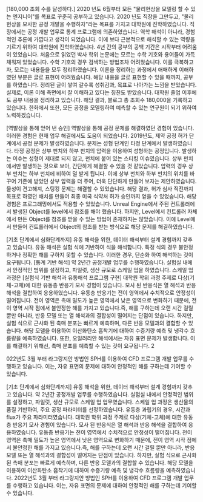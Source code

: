 [180,000 조회 수를 달성하다.]
 2020 년도 6월부터 모든 "물리현상을 모델링 할 수 있는 엔지니어"를 목표로 꾸준히 공부하고 있습니다.
 2020 년도 직장을 그만두고, "물리현상을 모사한 공정 개발을 수행하자"라는 목표를 가지고 대학원에 진학하였습니다. 직장에서는 공정 개발 업무로 통계 프로그램에 의존하였습니다. 역학 해석이 아니라, 경험적인 추론에 가깝다고 생각이 되었습니다. 이에 보다 근본적으로 해석할 수 있는 역량을 기르기 위하여 대학원에 진학하였습니다. 4년 간의 공부의 공백 기간은 시작부터 어려움이 있었습니다. 처음으로 읽었던 박사 학위 논문에는 모르는 수학 기호와 용어들이 가득 채워져 있었습니다. 수학 기호의 경우 검색하는 방법조차 어려웠습니다. 이를 극복하고자, 모르는 내용들을 모두 정리하였습니다. 이론을 정리하는 과정에서 애매하게 이해하였던 부분은 글로 표현이 어려웠습니다. 해당 내용을 글로 표현할 수 있을 때까지, 공부를 하였습니다. 정리된 글이 쌓여 갈수록 성취감과, 목표로 나아가는 느낌을 받았습니다. 실제로, 이론 이해 측면에서 잘 이해하고 있다는 칭찬도 받았습니다. 대학원 졸업 이후에도 공부 내용을 정리하고 있습니다. 해당 결과, 블로그 총 조회수 180,000을 기록하고 있습니다.
  한화에서 또한, 모든 공정을 모델링하여 예측할 수 있는 연구원이 되기 위하여 노력하겠습니다.

[역발상을 통해 얻어 낸 승인]
 역발상을 통해 공정 문제를 해결하였던 경험이 있습니다. 이러한 경험은 현재 업무 해결에서도 도움이 되었습니다.
2019년도, 제약 공정 허가 단계에서 공정 문제가 발생하였습니다. 문제는 성형 단계인 타정 단계에서 발생하였습니다. 타정 공정은 상부 펀치와 하부 펀치의 압력을 이용하여 성형하는 공정입니다. 발생하는 이슈는 성형이 제대로 되지 않고, 펀치에 붙어 있는 스티킹 이슈였습니다. 상부 펀치에서만 발생하는 것으로 보아, 간단하게 해결할 수 있을 것 같았습니다. 압력의 경우 상부 펀치는 하부 펀치에 비하여 덜 받게 됩니다. 이에 상부 펀치와 하부 펀치의 위치를 바꾸어 기존에 받았던 상부 압력을 더 주어, 더욱 단단하게 만들어 보자는 제안하였습니다. 물성이 견고해져, 스팅킹 문제는 해결할 수 있었습니다. 해당 결과, 허가 심사 직전까지 목표로 하였던 배치를 만들어 최종 미국 식약처 허가 승인까지 얻을 수 있었습니다.
해당 경험은 프로그래밍에서도 적용할 수 있었습니다. Unreal Engine에서 주된 컨트롤러에서 발생된 Object를 level에서 참조를 해야 했습니다. 하지만, Level에서 컨트롤러 자체에서 만든 Object를 참조를 받을 수 있는 방법이 존재하지는 않았습니다. 이에 Level에서 만들어 컨트롤러에서 Object의 참조를 받는 방식으로 해당 문제를 해결하였습니다.


  [기초 단계에서 심화단계까지]
  유동 해석을 위한, 데이터 해석부터 설계 경험까지 갖추고 있습니다.
  유동 해석은 실험 식에 기반하여 식을 해석합니다. 특정 식의 경우 불안정 하거나 정확한 해를 구하지 못할 수 있습니다. 이러한 경우, 단순화 하여 해석하는 것이 요구됩니다. 
  [통계 기반 해석]
  약 2년간 공정개발 업무를 수행하였습니다. 실험실 내에서 안정적인 범위를 설정하고, 파일럿, 생산 규모로 스케일 업을 하였습니다. 스케일 업 과정은 
[실험식 기반 해석과 유동해석 프로그램 구현]
 대학원 학위 과정 주제로 다상(기체-고체)에 대한 유동층 반응기 모사 경험이 있습니다. 모사 된 반응식은 열 해석과 반응 해석을 결합하여 응용하였습니다. 유동층 반응기는 전이 영역에서 수치적으로 안정성이 떨어집니다. 전이 영역은 촉매 밀도가 높은 영역에서 낮은 영역으로 변화하기 때문에, 전이 영역 시작 점에서 불안정한 해를 가지고 있습니다.즉, 해를 구하는데 오랜 시간 걸릴 뿐만 아니라, 반응 모델 또는 열 해석과의 결합성이 떨어지는 단점이 있습니다. 하지만, 실험 식으로 근사화 된 촉매 분포는 빠르게 예측하며, 다른 반응 모델과의 결합할 수 있습니다. 해당 모델을 이용하여 이산화탄소 흡착기에 대하여 수증기량 예측 및 냉각수 흐름량을 예측하였습니다. 
 또한, 오일러리안 해석에서는 자유 표면 문제가 발생합니다. 이를 해결하기 위해선, 촉매 분포를 예측할 수 있는 것이 요구됩니다. 2
 
 
 022년도 3월 부터 라그랑지안 방법인 SPH를 이용하여 CFD 프로그램 개발 업무를 수행하고 있습니다. 이는, 자유 표면의 문제에 대하여 안정적인 해를 구하는데 기여할 수 있습니다. 


 [기초 단계에서 심화단계까지]
  유동 해석을 위한, 데이터 해석부터 설계 경험까지 갖추고 있습니다. 
 약 2년간 공정개발 업무를 수행하였습니다. 실험실 내에서 안정적인 범위를 설정하고, 파일럿, 생산 규모로 스케일 업 업무였습니다. 스케일 업 과정은 생산물의 품질 기반하여, 주요 공정 파라미터를 선정하였습니다. 유동층 과립기의 경우, 시간과 flux가 주요 파라미터였습니다. 
 대학원 학위 과정 주제로 다상(기체-고체)에 대한 유동층 반응기 모사 경험이 있습니다. 모사 된 반응식은 열 해석과 반응 해석을 결합하여 응용하였습니다. 유동층 반응기는 전이 영역에서 수치적으로 안정성이 떨어집니다. 전이 영역은 촉매 밀도가 높은 영역에서 낮은 영역으로 변화하기 때문에, 전이 영역 시작 점에서 불안정한 해를 가지고 있습니다.즉, 해를 구하는데 오랜 시간 걸릴 뿐만 아니라, 반응 모델 또는 열 해석과의 결합성이 떨어지는 단점이 있습니다. 하지만, 실험 식으로 근사화 된 촉매 분포는 빠르게 예측하며, 다른 반응 모델과의 결합할 수 있습니다. 해당 모델을 이용하여 이산화탄소 흡착기에 대하여 수증기량 예측 및 냉각수 흐름량을 예측하였습니다. 
 2022년도 3월 부터 라그랑지안 방법인 SPH를 이용하여 CFD 프로그램 개발 업무를 수행하고 있습니다. 이는, 자유 표면의 문제에 대하여 안정적인 해를 구하는데 기여할 수 있습니다. 